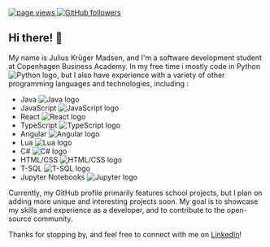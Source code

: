 <p align="left">
  <a href="https://github.com/JuliusKryger/JuliusKryger">
    <img src="https://komarev.com/ghpvc/?username=JuliusKryger" alt="page views" />
  </a>
  <a href="https://github.com/JuliusKryger?tab=followers">
    <img alt="GitHub followers" src="https://img.shields.io/github/followers/JuliusKryger?color=green&logo=github">
  </a>
</p>

## Hi there! 👋

My name is Julius Krüger Madsen, and I'm a software development student at Copenhagen Business Academy. In my free time i mostly code in Python ![Python logo](https://img.shields.io/badge/-Python-3776AB?style=flat-square&logo=python&logoColor=white), but I also have experience with a variety of other programming languages and technologies, including :

- Java ![Java logo](https://img.shields.io/badge/-Java-007396?style=flat-square&logo=java&logoColor=white)
- JavaScript ![JavaScript logo](https://img.shields.io/badge/-JavaScript-F7DF1E?style=flat-square&logo=javascript&logoColor=black)
- React ![React logo](https://img.shields.io/badge/-React-61DAFB?style=flat-square&logo=react&logoColor=black)
- TypeScript ![TypeScript logo](https://img.shields.io/badge/-TypeScript-3178C6?style=flat-square&logo=typescript&logoColor=white)
- Angular ![Angular logo](https://img.shields.io/badge/-Angular-DD0031?style=flat-square&logo=angular&logoColor=white)
- Lua ![Lua logo](https://img.shields.io/badge/-Lua-2C2D72?style=flat-square&logo=lua&logoColor=white)
- C# ![C# logo](https://img.shields.io/badge/-C%23-239120?style=flat-square&logo=c-sharp&logoColor=white)
- HTML/CSS ![HTML/CSS logo](https://img.shields.io/badge/-HTML/CSS-E34F26?style=flat-square&logo=html5&logoColor=white)
- T-SQL ![T-SQL logo](https://img.shields.io/badge/-T--SQL-CC2927?style=flat-square&logo=microsoft-sql-server&logoColor=white)
- Jupyter Notebooks ![Jupyter logo](https://img.shields.io/badge/-Jupyter-F37626?style=flat-square&logo=jupyter&logoColor=white)

Currently, my GitHub profile primarily features school projects, but I plan on adding more unique and interesting projects soon. My goal is to showcase my skills and experience as a developer, and to contribute to the open-source community.

Thanks for stopping by, and feel free to connect with me on [LinkedIn](https://www.linkedin.com/in/julius-kruger/)!
